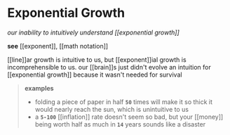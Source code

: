 # Exponential Growth

_our inability to intuitively understand [[exponential growth]]_

**see** [[exponent]], [[math notation]]

[[line]]ar growth is intuitive to us, but [[exponent]]ial growth is incomprehensible to us. our [[brain]]s just didn't evolve an intuition for [[exponential growth]] because it wasn't needed for survival

> **examples**
>
> - folding a piece of paper in half **`50`** times will make it so thick it would nearly reach the sun, which is unintuitive to us
> - a **`5-100`** [[inflation]] rate doesn't seem so bad, but your [[money]] being worth half as much in **`14`** years sounds like a disaster
